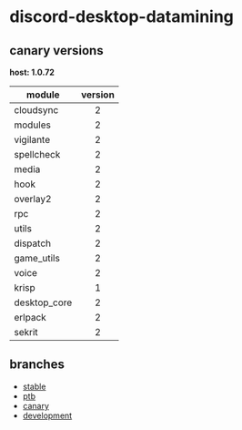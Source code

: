 # discord-desktop-datamining

## canary versions

**host: 1.0.72**

| module | version |
| ------ | :-----: |
| cloudsync | 2 |
| modules | 2 |
| vigilante | 2 |
| spellcheck | 2 |
| media | 2 |
| hook | 2 |
| overlay2 | 2 |
| rpc | 2 |
| utils | 2 |
| dispatch | 2 |
| game_utils | 2 |
| voice | 2 |
| krisp | 1 |
| desktop_core | 2 |
| erlpack | 2 |
| sekrit | 2 |

## branches

- [stable](https://github.com/OpenAsar/discord-desktop-datamining/tree/stable)
- [ptb](https://github.com/OpenAsar/discord-desktop-datamining/tree/ptb)
- [canary](https://github.com/OpenAsar/discord-desktop-datamining/tree/canary)
- [development](https://github.com/OpenAsar/discord-desktop-datamining/tree/development)